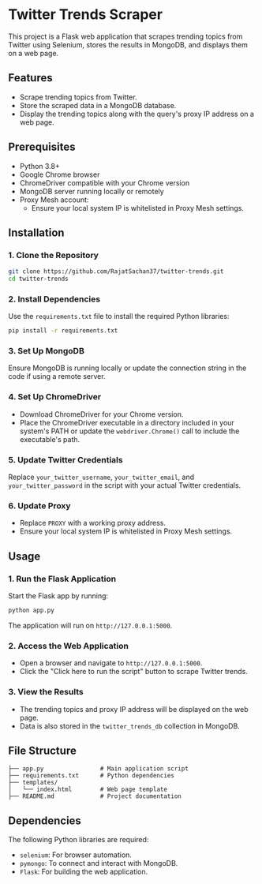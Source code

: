 # Twitter Trends Scraper

This project is a Flask web application that scrapes trending topics from Twitter using Selenium, stores the results in MongoDB, and displays them on a web page.

## Features

- Scrape trending topics from Twitter.
- Store the scraped data in a MongoDB database.
- Display the trending topics along with the query's proxy IP address on a web page.

## Prerequisites

- Python 3.8+
- Google Chrome browser
- ChromeDriver compatible with your Chrome version
- MongoDB server running locally or remotely
- Proxy Mesh account:
  - Ensure your local system IP is whitelisted in Proxy Mesh settings.

## Installation

### 1. Clone the Repository

```bash
git clone https://github.com/RajatSachan37/twitter-trends.git
cd twitter-trends
```

### 2. Install Dependencies

Use the `requirements.txt` file to install the required Python libraries:

```bash
pip install -r requirements.txt
```

### 3. Set Up MongoDB

Ensure MongoDB is running locally or update the connection string in the code if using a remote server.

### 4. Set Up ChromeDriver

- Download ChromeDriver for your Chrome version.
- Place the ChromeDriver executable in a directory included in your system's PATH or update the `webdriver.Chrome()` call to include the executable's path.

### 5. Update Twitter Credentials

Replace `your_twitter_username`, `your_twitter_email`, and `your_twitter_password` in the script with your actual Twitter credentials.

### 6. Update Proxy

- Replace `PROXY` with a working proxy address.
- Ensure your local system IP is whitelisted in Proxy Mesh settings.

## Usage

### 1. Run the Flask Application

Start the Flask app by running:

```bash
python app.py
```

The application will run on `http://127.0.0.1:5000`.

### 2. Access the Web Application

- Open a browser and navigate to `http://127.0.0.1:5000`.
- Click the "Click here to run the script" button to scrape Twitter trends.

### 3. View the Results

- The trending topics and proxy IP address will be displayed on the web page.
- Data is also stored in the `twitter_trends_db` collection in MongoDB.

## File Structure

```
├── app.py                # Main application script
├── requirements.txt      # Python dependencies
├── templates/
│   └── index.html        # Web page template
├── README.md             # Project documentation
```

## Dependencies

The following Python libraries are required:

- `selenium`: For browser automation.
- `pymongo`: To connect and interact with MongoDB.
- `Flask`: For building the web application.